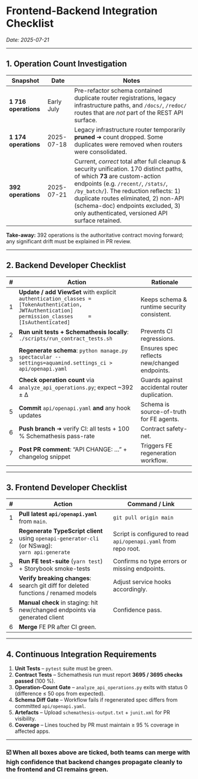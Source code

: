 # Frontend-Backend Integration Checklist  
*Date: 2025-07-21*

---

## 1. Operation Count Investigation  

| Snapshot | Date | Notes |
|----------|------|-------|
| **1 716 operations** | Early July | Pre-refactor schema contained duplicate router registrations, legacy infrastructure paths, and `/docs/`, `/redoc/` routes that are *not* part of the REST API surface. |
| **1 174 operations** | 2025-07-18 | Legacy infrastructure router temporarily **pruned** ➜ count dropped. Some duplicates were removed when routers were consolidated. |
| **392 operations**  | 2025-07-21 | Current, *correct* total after full cleanup & security unification. 170 distinct paths, of which **73** are custom-action endpoints (e.g. `/recent/`, `/stats/`, `/by_batch/`). The reduction reflects: 1) duplicate routes eliminated, 2) non-API (schema-doc) endpoints excluded, 3) only authenticated, versioned API surface retained. |

**Take-away:** 392 operations is the authoritative contract moving forward; any significant drift must be explained in PR review.

---

## 2. Backend Developer Checklist  

| # | Action | Rationale |
|---|--------|-----------|
| 1 | **Update / add ViewSet** with explicit<br>`authentication_classes = [TokenAuthentication, JWTAuthentication]`<br>`permission_classes     = [IsAuthenticated]` | Keeps schema & runtime security consistent. |
| 2 | **Run unit tests + Schemathesis locally**:  `./scripts/run_contract_tests.sh`  | Prevents CI regressions. |
| 3 | **Regenerate schema**: `python manage.py spectacular --settings=aquamind.settings_ci > api/openapi.yaml` | Ensures spec reflects new/changed endpoints. |
| 4 | **Check operation count** via `analyze_api_operations.py`; expect ~392 ± ∆ | Guards against accidental router duplication. |
| 5 | **Commit** `api/openapi.yaml` **and** any hook updates | Schema is source-of-truth for FE agents. |
| 6 | **Push branch** ➜ verify CI: all tests + 100 % Schemathesis pass-rate | Contract safety-net. |
| 7 | **Post PR comment**: “API CHANGE: …” + changelog snippet | Triggers FE regeneration workflow. |

---

## 3. Frontend Developer Checklist  

| # | Action | Command / Link |
|---|--------|----------------|
| 1 | **Pull latest `api/openapi.yaml`** from `main`. | `git pull origin main` |
| 2 | **Regenerate TypeScript client** using `openapi-generator-cli` (or NSwag):<br>`yarn api:generate` | Script is configured to read `api/openapi.yaml` from repo root. |
| 3 | **Run FE test-suite** (`yarn test`) + Storybook smoke-tests | Confirms no type errors or missing endpoints. |
| 4 | **Verify breaking changes**: search git diff for deleted functions / renamed models | Adjust service hooks accordingly. |
| 5 | **Manual check** in staging: hit new/changed endpoints via generated client | Confidence pass. |
| 6 | **Merge** FE PR after CI green. |

---

## 4. Continuous Integration Requirements  

1. **Unit Tests** – `pytest` suite must be green.  
2. **Contract Tests** – Schemathesis run must report **3695 / 3695 checks passed** (100 %).  
3. **Operation-Count Gate** – `analyze_api_operations.py` exits with status 0 (difference ≤ 50 ops from expected).  
4. **Schema Diff Gate** – Workflow fails if regenerated spec differs from committed `api/openapi.yaml`.  
5. **Artefacts** – Upload `schemathesis-output.txt` + `junit.xml` for PR visibility.  
6. **Coverage** – Lines touched by PR must maintain ≥ 95 % coverage in affected apps.  

---

### ☑️  When all boxes above are ticked, both teams can merge with high confidence that **backend changes propagate cleanly to the frontend and CI remains green.**
